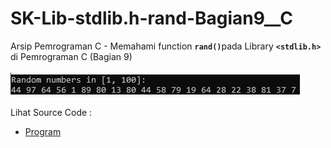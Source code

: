 # SK-Lib-stdlib.h-rand-Bagian9__C
Arsip Pemrograman C - Memahami function <code><b>rand()</b></code>pada Library <code><b>&lt;stdlib.h></b></code> di Pemrograman C (Bagian 9)<br><br>
<img src="https://github.com/RizkyKhapidsyah/SK-Lib-stdlib.h-rand-Bagian9__C/blob/master/SK-Lib-stdlib.h-rand-Bagian9__C/x64/result/001.PNG"><br><br>
Lihat Source Code : <br>
- <a href="https://github.com/RizkyKhapidsyah/SK-Lib-stdlib.h-rand-Bagian9__C/blob/master/SK-Lib-stdlib.h-rand-Bagian9__C/Source.c">Program</a>
